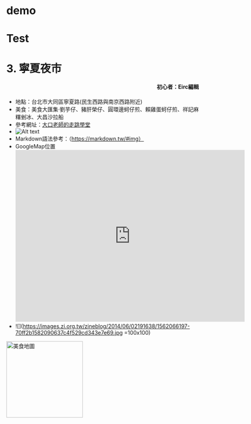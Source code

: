 # demo
# Test 
# 3. 寧夏夜市

<h4 style="text-align:right">初心者：Eirc編輯</h4>

- 地點：台北市大同區寧夏路(民生西路與南京西路附近)
- 美食：美食大匯集‧劉芋仔、豬肝榮仔、圓環邊蚵仔煎、賴雞蛋蚵仔煎、祥記麻糬剉冰、大昌沙拉船
- 參考網址：[大口老師的走跳學堂](https://zineblog.com.tw/blog/post/43522099)
- ![Alt text](https://images.zi.org.tw/zineblog/2014/06/02191638/1562066197-70ff2b1582090637c4f529cd343e7e69.jpg "美食地圖")
- Markdown語法參考：（https://markdown.tw/#img）
- GoogleMap位置<iframe src="https://www.google.com/maps/embed?pb=!1m18!1m12!1m3!1d3614.3690159509715!2d121.51294346546374!3d25.055478933962302!2m3!1f0!2f0!3f0!3m2!1i1024!2i768!4f13.1!3m3!1m2!1s0x0%3A0xa2e6923fa27a10b4!2z5a-n5aSP5aSc5biC!5e0!3m2!1szh-TW!2stw!4v1568704170749!5m2!1szh-TW!2stw" width="600" height="450" frameborder="0" style="border:0;" allowfullscreen=""></iframe>
- ![](https://images.zi.org.tw/zineblog/2014/06/02191638/1562066197-70ff2b1582090637c4f529cd343e7e69.jpg =100x100)
<img src="https://images.zi.org.tw/zineblog/2014/06/02191638/1562066197-70ff2b1582090637c4f529cd343e7e69.jpg" width="200" height="200" alt="美食地圖">
